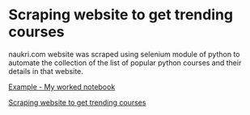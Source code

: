 # Scraping website to get trending courses
naukri.com website was scraped using selenium module of python to automate the collection of the list of popular python courses and their details in that website.

[Example - My worked notebook ](https://nbviewer.org/github/jesmigeorge/Scraping-website-to-get-trending-courses/blob/master/Web%20Scraping%20Notes.ipynb)

[Scraping website to get trending courses](https://nbviewer.org/github/jesmigeorge/Scraping-website-to-get-trending-courses/blob/master/naukri.Com.ipynb)
